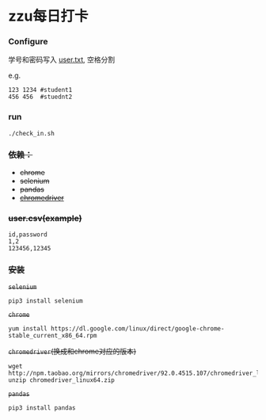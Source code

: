 # zzu每日打卡

### Configure

学号和密码写入 [user.txt](./user.txt), 空格分割

e.g.

```
123 1234 #student1
456 456  #stuednt2
```

### run

```
./check_in.sh
```

### ~~依赖：~~

* ~~chrome~~
* ~~selenium~~
* ~~pandas~~
* [~~chromedriver~~](https://npm.taobao.org/mirrors/chromedriver)

### ~~user.csv(example)~~

```
id,password
1,2
123456,12345
```

### ~~安装~~

~~`selenium`~~

```
pip3 install selenium
```

~~`chrome`~~

```
yum install https://dl.google.com/linux/direct/google-chrome-stable_current_x86_64.rpm
```

~~`chromedriver`(换成和chrome对应的版本)~~

```
wget http://npm.taobao.org/mirrors/chromedriver/92.0.4515.107/chromedriver_linux64.zip
unzip chromedriver_linux64.zip
```

~~`pandas`~~

```
pip3 install pandas
```
